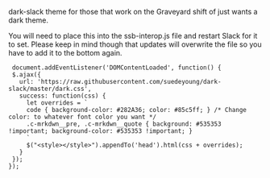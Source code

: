 dark-slack theme for those that work on the Graveyard shift of just wants a dark theme. 

You will need to place this into the ssb-interop.js file and restart Slack for it to set. Please keep in mind though that updates will overwrite the file so you have to add it to the bottom again. 

```
 document.addEventListener('DOMContentLoaded', function() {
 $.ajax({
   url: 'https://raw.githubusercontent.com/suedeyoung/dark-slack/master/dark.css',
   success: function(css) {
     let overrides = `
     code { background-color: #282A36; color: #85c5ff; } /* Change color: to whatever font color you want */
     .c-mrkdwn__pre, .c-mrkdwn__quote { background: #535353 !important; background-color: #535353 !important; }
     `
     $("<style></style>").appendTo('head').html(css + overrides);
   }
 });
}); 
```
